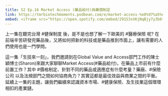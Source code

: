 ```yaml
---
title: S2 Ep.16 Market Access (藥品給付)與藥價制定
link: https://tmrbiotechmoments.podbean.com/e/market-access-%e8%97%a5%e5%93%81%e7%b5%a6%e4%bb%98-%e8%88%87-%e8%97%a5%e5%83%b9%e5%88%b6%e5%ae%9a-ft-sharon/
embed: <iframe src="https://open.spotify.com/embed/291S3sVKjNqBjy7y3b6tPz" width="100%" height="232" frameborder="0" allowtransparency="true" allow="encrypted-media"></iframe>
---
```


上一集在聽完台灣 #健保制度 後，是不是也想了解一下歐美的 #醫療保險 呢?  在前端辛苦研發完藥品後，又將如何把新的科技或是藥品推到市面上，讓有需要的人們使用也是一門學問。

這一集「生技來一刻」，我們邀請到在Global Value and Access部門工作的陳士穎博士(Sharon)來跟大家聊聊Market Access(#藥品給付)，在藥品上市前有什麼前置工作？其中 #價格制定、針對不同的藥品或適應症有什麼考量？藥廠、#保險公司 以及法規部門之間如何協商角力？其實這都是最佳效益與商業之間的平衡。延續上一集的主題，讓我們繼續來認識資本市場、#健康保險、及生技業這個環環相扣的產業鏈。